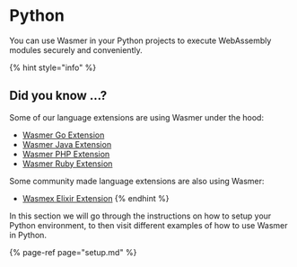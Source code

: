 # Python

You can use Wasmer in your Python projects to execute WebAssembly
modules securely and conveniently.

{% hint style="info" %}
## Did you know ...?

Some of our language extensions are using Wasmer under the hood:

* [Wasmer Go Extension](https://github.com/wasmerio/wasmer-go)
* [Wasmer Java Extension](https://github.com/wasmerio/wasmer-java)
* [Wasmer PHP Extension](https://github.com/wasmerio/wasmer-php)
* [Wasmer Ruby Extension](https://github.com/wasmerio/wasmer-ruby)

Some community made language extensions are also using Wasmer:

* [Wasmex Elixir Extension](https://github.com/tessi/wasmex)
{% endhint %}

In this section we will go through the instructions on how to setup your Python environment, to then visit different examples of how to use Wasmer in Python.

{% page-ref page="setup.md" %}

